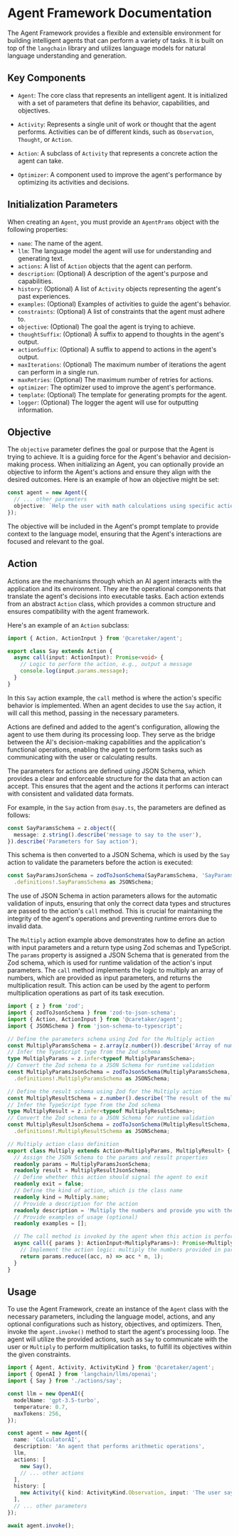 # Agent Framework Documentation

The Agent Framework provides a flexible and extensible environment for building intelligent agents that can perform a variety of tasks. It is built on top of the `langchain` library and utilizes language models for natural language understanding and generation.

## Key Components

- `Agent`: The core class that represents an intelligent agent. It is initialized with a set of parameters that define its behavior, capabilities, and objectives.

- `Activity`: Represents a single unit of work or thought that the agent performs. Activities can be of different kinds, such as `Observation`, `Thought`, or `Action`.

- `Action`: A subclass of `Activity` that represents a concrete action the agent can take.

- `Optimizer`: A component used to improve the agent's performance by optimizing its activities and decisions.

## Initialization Parameters

When creating an `Agent`, you must provide an `AgentPrams` object with the following properties:

- `name`: The name of the agent.
- `llm`: The language model the agent will use for understanding and generating text.
- `actions`: A list of `Action` objects that the agent can perform.
- `description`: (Optional) A description of the agent's purpose and capabilities.
- `history`: (Optional) A list of `Activity` objects representing the agent's past experiences.
- `examples`: (Optional) Examples of activities to guide the agent's behavior.
- `constraints`: (Optional) A list of constraints that the agent must adhere to.
- `objective`: (Optional) The goal the agent is trying to achieve.
- `thoughtSuffix`: (Optional) A suffix to append to thoughts in the agent's output.
- `actionSuffix`: (Optional) A suffix to append to actions in the agent's output.
- `maxIterations`: (Optional) The maximum number of iterations the agent can perform in a single run.
- `maxRetries`: (Optional) The maximum number of retries for actions.
- `optimizer`: The optimizer used to improve the agent's performance.
- `template`: (Optional) The template for generating prompts for the agent.
- `logger`: (Optional) The logger the agent will use for outputting information.

## Objective
The `objective` parameter defines the goal or purpose that the Agent is trying to achieve. It is a guiding force for the Agent's behavior and decision-making process. When initializing an Agent, you can optionally provide an objective to inform the Agent's actions and ensure they align with the desired outcomes. Here is an example of how an objective might be set:

```typescript
const agent = new Agent({
  // ... other parameters
  objective: `Help the user with math calculations using specific actions.`,
});
```

The objective will be included in the Agent's prompt template to provide context to the language model, ensuring that the Agent's interactions are focused and relevant to the goal.


## Action
Actions are the mechanisms through which an AI agent interacts with the application and its environment. They are the operational components that translate the agent's decisions into executable tasks. Each action extends from an abstract `Action` class, which provides a common structure and ensures compatibility with the agent framework.

Here's an example of an `Action` subclass:

```typescript
import { Action, ActionInput } from '@caretaker/agent';

export class Say extends Action {
  async call(input: ActionInput): Promise<void> {
    // Logic to perform the action, e.g., output a message
    console.log(input.params.message);
  }
}
```

In this `Say` action example, the `call` method is where the action's specific behavior is implemented. When an agent decides to use the `Say` action, it will call this method, passing in the necessary parameters.

Actions are defined and added to the agent's configuration, allowing the agent to use them during its processing loop. They serve as the bridge between the AI's decision-making capabilities and the application's functional operations, enabling the agent to perform tasks such as communicating with the user or calculating results.

The parameters for actions are defined using JSON Schema, which provides a clear and enforceable structure for the data that an action can accept. This ensures that the agent and the actions it performs can interact with consistent and validated data formats.

For example, in the `Say` action from `@say.ts`, the parameters are defined as follows:

```typescript
const SayParamsSchema = z.object({
  message: z.string().describe('message to say to the user'),
}).describe('Parameters for Say action');
```

This schema is then converted to a JSON Schema, which is used by the `Say` action to validate the parameters before the action is executed:

```typescript
const SayParamsJsonSchema = zodToJsonSchema(SayParamsSchema, 'SayParamsSchema')
  .definitions!.SayParamsSchema as JSONSchema;
```

The use of JSON Schema in action parameters allows for the automatic validation of inputs, ensuring that only the correct data types and structures are passed to the action's `call` method. This is crucial for maintaining the integrity of the agent's operations and preventing runtime errors due to invalid data.


The `Multiply` action example above demonstrates how to define an action with input parameters and a return type using Zod schemas and TypeScript. The `params` property is assigned a JSON Schema that is generated from the Zod schema, which is used for runtime validation of the action's input parameters. The `call` method implements the logic to multiply an array of numbers, which are provided as input parameters, and returns the multiplication result. This action can be used by the agent to perform multiplication operations as part of its task execution.


```typescript
import { z } from 'zod';
import { zodToJsonSchema } from 'zod-to-json-schema';
import { Action, ActionInput } from '@caretaker/agent';
import { JSONSchema } from 'json-schema-to-typescript';

// Define the parameters schema using Zod for the Multiply action
const MultiplyParamsSchema = z.array(z.number()).describe('Array of numbers to multiply');
// Infer the TypeScript type from the Zod schema
type MultiplyParams = z.infer<typeof MultiplyParamsSchema>;
// Convert the Zod schema to a JSON Schema for runtime validation
const MultiplyParamsJsonSchema = zodToJsonSchema(MultiplyParamsSchema, 'MultiplyParamsSchema')
  .definitions!.MultiplyParamsSchema as JSONSchema;

// Define the result schema using Zod for the Multiply action
const MultiplyResultSchema = z.number().describe('The result of the multiplication');
// Infer the TypeScript type from the Zod schema
type MultiplyResult = z.infer<typeof MultiplyResultSchema>;
// Convert the Zod schema to a JSON Schema for runtime validation
const MultiplyResultJsonSchema = zodToJsonSchema(MultiplyResultSchema, 'MultiplyResultSchema')
  .definitions!.MultiplyResultSchema as JSONSchema;

// Multiply action class definition
export class Multiply extends Action<MultiplyParams, MultiplyResult> {
  // Assign the JSON Schema to the params and result properties
  readonly params = MultiplyParamsJsonSchema;
  readonly result = MultiplyResultJsonSchema;
  // Define whether this action should signal the agent to exit
  readonly exit = false;
  // Define the kind of action, which is the class name
  readonly kind = Multiply.name;
  // Provide a description for the action
  readonly description = 'Multiply the numbers and provide you with the result.';
  // Provide examples of usage (optional)
  readonly examples = [];

  // The call method is invoked by the agent when this action is performed
  async call({ params }: ActionInput<MultiplyParams>): Promise<MultiplyResult> {
    // Implement the action logic: multiply the numbers provided in params
    return params.reduce((acc, n) => acc * n, 1);
  }
}
```

## Usage

To use the Agent Framework, create an instance of the `Agent` class with the necessary parameters, including the language model, actions, and any optional configurations such as history, objectives, and optimizers. Then, invoke the `agent.invoke()` method to start the agent's processing loop. The agent will utilize the provided actions, such as `Say` to communicate with the user or `Multiply` to perform multiplication tasks, to fulfill its objectives within the given constraints.

```typescript
import { Agent, Activity, ActivityKind } from '@caretaker/agent';
import { OpenAI } from 'langchain/llms/openai';
import { Say } from './actions/say';

const llm = new OpenAI({
  modelName: 'gpt-3.5-turbo',
  temperature: 0.7,
  maxTokens: 256,
});

const agent = new Agent({
  name: 'CalculatorAI',
  description: 'An agent that performs arithmetic operations',
  llm,
  actions: [
    new Say(),
    // ... other actions
  ],
  history: [
    new Activity({ kind: ActivityKind.Observation, input: 'The user says: How can you help me?' })
  ],
  // ... other parameters
});

await agent.invoke();
```


